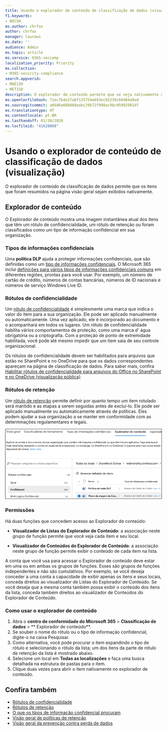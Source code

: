 ```yaml
---
title: Usando o explorador de conteúdo de classificação de dados (visualização)
f1.keywords:
- NOCSH
ms.author: chrfox
author: chrfox
manager: laurawi
ms.date: ''
audience: Admin
ms.topic: article
ms.service: O365-seccomp
localization_priority: Priority
ms.collection:
- M365-security-compliance
search.appverid:
- MOE150
- MET150
description: O explorador de conteúdo permite que se veja nativamente os itens rotulados.
ms.openlocfilehash: 71ec7b4e27a6f125754e693ecb5239c66404a9ad
ms.sourcegitcommit: a6686a68b068adec29b72f998ac9bc95992981df
ms.translationtype: HT
ms.contentlocale: pt-BR
ms.lasthandoff: 01/30/2020
ms.locfileid: "41628068"
---
```

# <a name="using-data-classification-content-explorer-preview"></a>Usando o explorador de conteúdo de classificação de dados (visualização)

O explorador de conteúdo de classificação de dados permite que os itens que foram resumidos na página visão geral sejam exibidos nativamente.

## <a name="content-explorer"></a>Explorador de conteúdo

O Explorador de conteúdo mostra uma imagem instantânea atual dos itens que têm um rótulo de confidencialidade, um rótulo de retenção ou foram classificados como um tipo de informação confidencial em sua organização.

### <a name="sensitive-information-types"></a>Tipos de informações confidenciais

Uma **política DLP** ajuda a proteger informações confidenciais, que são definidas como um [tipo de informações confidenciais](data-loss-prevention-policies.md). O Microsoft 365 inclui [definições para vários tipos de informações confidenciais comuns](what-the-sensitive-information-types-look-for.md) em diferentes regiões, prontas para você usar. Por exemplo, um número de cartão de crédito, números de contas bancárias, números de ID nacionais e números de serviço Windows Live ID.

### <a name="sensitivity-labels"></a>Rótulos de confidencialidade

Um [rótulo de confidencialidade](sensitivity-labels.md) é simplesmente uma marca que indica o valor do item para a sua organização. Ele pode ser aplicado manualmente ou automaticamente. Uma vez aplicado, ele é incorporado ao documento e o acompanhará em todos os lugares. Um rótulo de confidencialidade habilita vários comportamentos de proteção, como uma marca d' água obrigatória ou a criptografia. Com a proteção de ponto de extremidade habilitada, você pode até mesmo impedir que um item saia de seu controle organizacional.

Os rótulos de confidencialidade devem ser habilitados para arquivos que estão no SharePoint e no OneDrive para que os dados correspondentes apareçam na página de classificação de dados. Para saber mais, confira [Habilitar rótulos de confidencialidade para arquivos do Office no SharePoint e no OneDrive (visualização pública)](sensitivity-labels-sharepoint-onedrive-files.md)

### <a name="retention-labels"></a>Rótulos de retenção

Um [rótulo de retenção](labels.md) permite definir por quanto tempo um item rotulado será mantido e as etapas a serem seguidas antes de excluí-lo. Ele pode ser aplicado manualmente ou automaticamente através de políticas. Eles podem ajudar a sua organização a se manter em conformidade com as determinações regulamentares e legais.

![captura de tela do explorador de conteúdo](media/data-classification-content-explorer-1.png)

### <a name="permissions"></a>Permissões

Há duas funções que concedem acesso ao Explorador de conteúdo:

- **Visualizador de Listas do Explorador de Conteúdo**: a associação neste grupo de função permite que você veja cada item e seu local.

- **Visualizador de Conteúdos do Explorador de Conteúdo**: a associação neste grupo de função permite exibir o conteúdo de cada item na lista.

A conta que você usa para acessar o Explorador de conteúdo deve estar em uma ou em ambas os grupos de funções. Esses são grupos de funções independentes e não são cumulativos. Por exemplo, se você deseja conceder a uma conta a capacidade de exibir apenas os itens e seus locais, conceda direitos ao visualizador de Listas do Explorador de Conteúdo. Se você deseja que a mesma conta também possa exibir o conteúdo dos itens da lista, conceda também direitos ao visualizador de Conteúdos do Explorador de Conteúdo.

### <a name="how-to-use-content-explorer"></a>Como usar o explorador de conteúdo

1. Abra o **centro de conformidade do Microsoft 365**  > **Classificação de dados** > ** Explorador de conteúdo**.
2. Se souber o nome do rótulo ou o tipo de informação confidencial, digite-o na caixa Pesquisar.
3. Como alternativa, você pode procurar o item expandindo o tipo de rótulo e selecionando o rótulo da lista; um dos itens da parte de rótulo de retenção da lista é mostrado abaixo.
4. Selecione um local em **Todas as localizações** e faça uma busca detalhada na estrutura de pastas para o item.
5. Clique duas vezes para abrir o item nativamente no explorador de conteúdo.

## <a name="see-also"></a>Confira também

- [Rótulos de confidencialidade](sensitivity-labels.md)
- [Rótulos de retenção](labels.md)
- [O que os tipos de informação confidencial procuram](what-the-sensitive-information-types-look-for.md)
- [Visão geral de políticas de retenção](retention-policies.md)
- [Visão geral da prevenção contra perda de dados](data-loss-prevention-policies.md)
